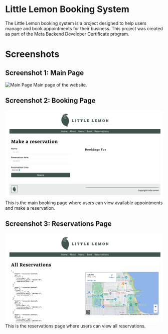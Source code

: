 # Little Lemon Booking System
The Little Lemon booking system is a project designed to help users manage and book appointments for their business. This project was created as part of the Meta Backend Developer Certificate program.

# Screenshots
## Screenshot 1: Main Page
![Main Page](img/Screenshot_2023-02-12_at_8.18.38_AM.png)
Main page of the website.

## Screenshot 2: Booking Page
![Booking Page](img/Screenshot_2023-02-12_at_8.18.47_AM.png)
This is the main booking page where users can view available appointments and make a reservation.

## Screenshot 3: Reservations Page
![Appointment Management](img/Screenshot_2023-02-12_at_8.18.59_AM.png)
This is the reservations page where users can view all reservations.








